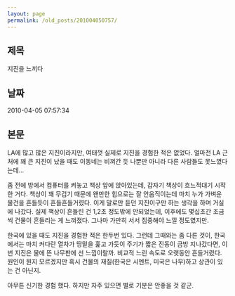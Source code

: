 ```yaml
---
layout: page
permalink: /old_posts/201004050757/
---
```


## 제목
지진을 느끼다

## 날짜
2010-04-05 07:57:34

## 본문
LA에 많고 많은 지진이라지만, 여태껏 실제로 지진을 경험한 적은 없었다. 얼마전 LA 근처에 꽤 큰 지진이 났을 때도 이동네는 비껴간 듯 나뿐만 아니라 다른 사람들도 못느꼈다는데...

좀 전에 방에서 컴퓨터를 켜놓고 책상 앞에 앉아있는데, 갑자기 책상이 흐느적대기 시작한 거다. 책상이 꽤 무겁기 때문에 왠만한 힘으로는 잘 안움직이는데 마치 누가 가벼운 물건을 흔들듯이 흔들흔들거렸다. 이게 말로만 듣던 지진이구만 하는 생각을 하며 거실에 나갔다. 실제 책상이 흔들린 건 1,2초 정도밖에 안되었는데, 이후에도 몇십초간 조금씩 건물이 흔들리는 게 느껴졌다. 그나마 가만히 서서 집중해야 느낄 정도였지만.

한국에 있을 때도 지진을 경험한 적은 한두번 있다. 그런데 그때와는 좀 다른 것이, 한국에서는 마치 커다란 열차가 땅밑을 훑고 가듯이 주기가 짧은 진동이 금방 지나갔다면, 이번 지진은 물에 뜬 나무판에 선 느낌이랄까. 비교적 느린 속도로 오랫동안 흔들거렸다. 원인이 뭔지 모르겠지만 혹시 건물의 재질(한국은 시멘트, 미국은 나무)하고 상관이 있는 건 아닌지.

아무튼 신기한 경험 했다. 하지만 자주 있으면 별로 기분은 안좋을 것 같군.